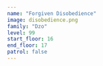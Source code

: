 ```yaml
---
name: "Forgiven Disobedience"
image: disobedience.png
family: "Dzo"
level: 99
start_floor: 16
end_floor: 17
patrol: false
---
```

